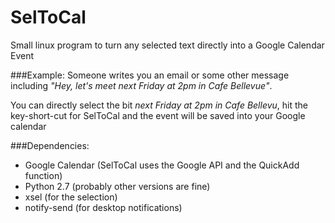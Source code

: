 # SelToCal
Small linux program to turn any selected text directly into a Google Calendar Event

###Example:
Someone writes you an email or some other message including *"Hey, let's meet next Friday at 2pm in Cafe Bellevue"*.

You can directly select the bit *next Friday at 2pm in Cafe Bellevu*, hit the key-short-cut for SelToCal and the event will be saved into your Google calendar

###Dependencies:
- Google Calendar (SelToCal uses the Google API and the QuickAdd function)
- Python 2.7 (probably other versions are fine)
- xsel (for the selection)
- notify-send (for desktop notifications)
